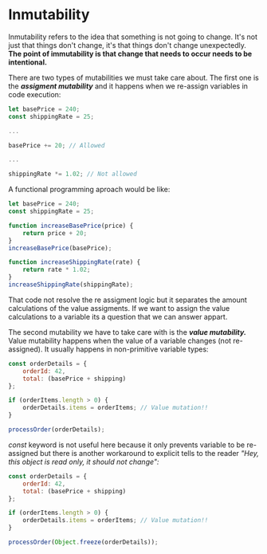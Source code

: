 # Inmutability

Inmutability refers to the idea that something is not going to change. It's not just that things don't change, it's that things don't change unexpectedly. **The point of immutability is that change that needs to occur needs to be intentional.**

There are two types of mutabilities we must take care about. The first one is the ***assigment mutability*** and it happens when we re-assign variables in code execution:

```js
let basePrice = 240;
const shippingRate = 25;

...

basePrice += 20; // Allowed

...

shippingRate *= 1.02; // Not allowed
```

A functional programming aproach would be like:

```js
let basePrice = 240;
const shippingRate = 25;

function increaseBasePrice(price) {
    return price + 20;
}
increaseBasePrice(basePrice);

function increaseShippingRate(rate) {
    return rate * 1.02;
}
increaseShippingRate(shippingRate);
```

That code not resolve the re assigment logic but it separates the amount calculations of the value assigments. If we want to assign the value calculations to a variable its a question that we can answer appart.

The second mutability we have to take care with is the ***value mutability.*** Value mutability happens when the value of a variable changes (not re-assigned). It usually happens in non-primitive variable types:

```js
const orderDetails = {
    orderId: 42,
    total: (basePrice + shipping)
};

if (orderItems.length > 0) {
    orderDetails.items = orderItems; // Value mutation!!
}

processOrder(orderDetails);
```

*const* keyword is not useful here because it only prevents variable to be re-assigned but there is another workaround to explicit tells to the reader *"Hey, this object is read only, it should not change":*

```js
const orderDetails = {
    orderId: 42,
    total: (basePrice + shipping)
};

if (orderItems.length > 0) {
    orderDetails.items = orderItems; // Value mutation!!
}

processOrder(Object.freeze(orderDetails));
```